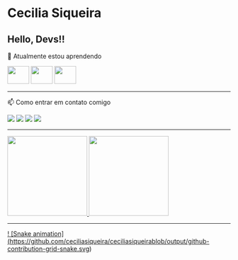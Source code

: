 # Cecilia Siqueira
## Hello, Devs!!

🌱 Atualmente estou aprendendo
<div>
  <img src="https://cdn.jsdelivr.net/gh/devicons/devicon@latest/icons/javascript/javascript-original.svg" width="49" height="40" />
  <img src="https://cdn.jsdelivr.net/gh/devicons/devicon@latest/icons/html5/html5-plain-wordmark.svg" width="49" height="40" />
  <img src="https://cdn.jsdelivr.net/gh/devicons/devicon@latest/icons/css3/css3-plain-wordmark.svg" width="49" height="40" />
</div>

-----------------------------------------------

📫 Como entrar em contato comigo

<div>
<a href="https://www.youtube.com/@Cecilia.Siqueira" target="_blank"><img loading="lazy" src="https://img.shields.io/badge/YouTube-FF0000?style=for-the-badge&logo=youtube&logoColor=white" target="_blank"></a>
<a href="[https://instagram.com/seu-usuário-instagram-aqui](https://www.instagram.com/cecii.siqueira/)" target="_blank"><img loading="lazy" src="https://img.shields.io/badge/-Instagram-%23E4405F?style=for-the-badge&logo=instagram&logoColor=white" target="_blank"></a>
<a href = "mailto:cs.designerg@gmail.com"><img loading="lazy" src="https://img.shields.io/badge/Gmail-D14836?style=for-the-badge&logo=gmail&logoColor=white" target="_blank"></a>
<a href="[https://www.linkedin.com/in/seu-usuário-linkedln-aqui](https://www.linkedin.com/in/cecisiqueira/)" target="_blank"><img loading="lazy" src="https://img.shields.io/badge/-LinkedIn-%230077B5?style=for-the-badge&logo=linkedin&logoColor=white" target="_blank"></a>   
</div>

----------------------------------------------

<div>
<a href="https://github.com/ceciliasiqueira">
<img loading="lazy" height="180em" src="https://github-readme-stats.vercel.app/api/top-langs/?username=ceciliasiqueira&layout=compact&langs_count=7&theme=dracula"/>
<img loading="lazy" height="180em" src="https://github-readme-stats.vercel.app/api?username=ceciliasiqueira&show_icons=true&theme=dracula&include_all_commits=true&count_private=true"/>
</div>

---------------------------------------------

! [Snake animation] (https://github.com/ceciliasiqueira/ceciliasiqueirablob/output/github-contribution-grid-snake.svg)
